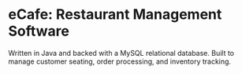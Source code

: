 eCafe: Restaurant Management Software
=============
Written in Java and backed with a MySQL relational database.
Built to manage customer seating, order processing, and inventory tracking.
